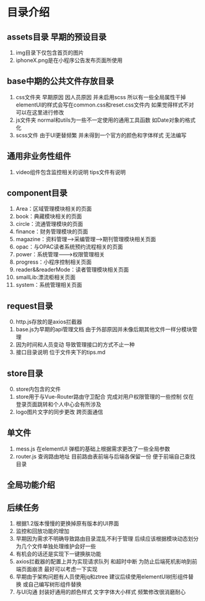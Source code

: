 # 目录介绍

## assets目录 早期的预设目录
1. img目录下仅包含首页的图片
2. iphoneX.png是在小程序公告发布页面所使用
## base中期的公共文件存放目录
1. css文件夹 早期原因 因人员原因 并未启用scss 所以有一些全局属性干掉elementUI的样式会写在common.css和reset.css文件内 如果觉得样式不对可以在这里进行修改
2. js文件夹 normal和utils为一些不一定使用的通用工具函数 如Date对象的格式化
3. scss文件 由于UI更替频繁 并未得到一个官方的颜色和字体样式 无法编写
## 通用非业务性组件
1. video组件包含监控相关的说明 tips文件有说明

## component目录
1. Area：区域管理模块相关的页面
2. book：典藏模块相关的页面
3. circle：流通管理模块的页面
4. finance：财务管理模块的页面
5. magazine：资料管理-->采编管理-->期刊管理模块相关页面
6. opac：与OPAC读者系统预约流程相关的页面
7. power：系统管理--->权限管理相关
8. progress：小程序控制相关页面
9. reader&&readerMode：读者管理模块相关页面
10. smallLib:漂流柜相关页面
11. system：系统管理相关页面
## request目录
0. http.js存放的是axios拦截器
1. base.js为早期的api管理文档 由于外部原因并未像后期其他文件一样分模块管理
2. 因为时间和人员变动 导致管理接口的方式不止一种
3. 接口目录说明 位于文件夹下的tips.md
## store目录
0. store内包含的文件
1. store用于与Vue-Router路由守卫配合 完成对用户权限管理的一些控制 仅在登录页面跳转和个人中心会有所涉及
2. logo图片文字的同步更改 跨页面通信
## 单文件
1. mess.js 在elementUI 弹框的基础上根据需求更改了一些全局参数
2. router.js 查询路由地址 目前路由表前端与后端各保留一份 便于前端自己查找目录
## 全局功能介绍


## 后续任务
1. 根据1.2版本慢慢的更换掉原有版本的UI界面
2. 监控和回放功能的增加
3. 早期因为需求不明确导致路由目录混乱不利于管理 后续应该根据模块动态划分为几个文件单独处理维护会好一些
4. 有机会的话还是实现下一键换肤功能
5. axios拦截器的配置上并为实现请求队列 和超时中断 为防止后端死机影响到前端页面崩溃 最好可以考虑一下实现
6. 早期由于架构问题有人员使用jq和ztree 建议后续使用elementUI树形组件替换 或自己编写树形组件替换
7. 与UI沟通 封装好通用的颜色样式 文字字体大小样式 频繁修改很消磨耐心
